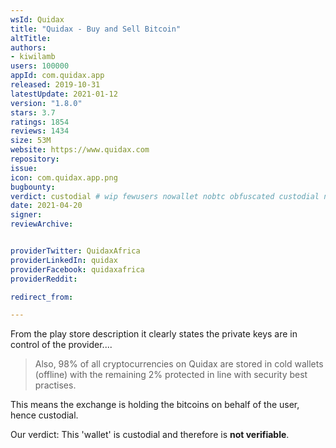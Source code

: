 ```yaml
---
wsId: Quidax
title: "Quidax - Buy and Sell Bitcoin"
altTitle: 
authors:
- kiwilamb
users: 100000
appId: com.quidax.app
released: 2019-10-31
latestUpdate: 2021-01-12
version: "1.8.0"
stars: 3.7
ratings: 1854
reviews: 1434
size: 53M
website: https://www.quidax.com
repository: 
issue: 
icon: com.quidax.app.png
bugbounty: 
verdict: custodial # wip fewusers nowallet nobtc obfuscated custodial nosource nonverifiable reproducible bounty defunct
date: 2021-04-20
signer: 
reviewArchive:


providerTwitter: QuidaxAfrica
providerLinkedIn: quidax
providerFacebook: quidaxafrica
providerReddit: 

redirect_from:

---
```



From the play store description it clearly states the private keys are in control of the provider....

> Also, 98% of all cryptocurrencies on Quidax are stored in cold wallets (offline) with the remaining 2% protected in line with security best practises.

This means the exchange is holding the bitcoins on behalf of the user, hence custodial.

Our verdict: This 'wallet' is custodial and therefore is **not verifiable**.

